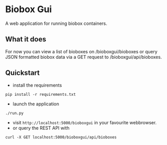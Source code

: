 # Biobox Gui

A web application for running biobox containers.

## What it does

For now you can view a list of bioboxes on /bioboxgui/bioboxes or query JSON formatted biobox data via a GET request to /bioboxgui/api/bioboxes.

## Quickstart

* install the requirements

``pip install -r requirements.txt``

* launch the application

``./run.py``

* visit ``http://localhost:5000/bioboxgui`` in your favourite webbrowser.
* or query the REST API with

``curl -X GET localhost:5000/bioboxgui/api/bioboxes``
